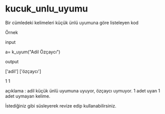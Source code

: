 # kucuk_unlu_uyumu
Bir cümledeki kelimeleri küçük ünlü uyumuna göre listeleyen kod

Örnek  

input

a= k_uyum("Adil Özçaycı")

output 

['adil'] ['özçaycı']

1 1

açıklama : adil küçük ünlü uyumuna uyuyor, özçaycı uymuyor.
1 adet uyan 1 adet uymayan kelime.

İstediğiniz gibi süsleyerek revize edip kullanabilirsiniz.
